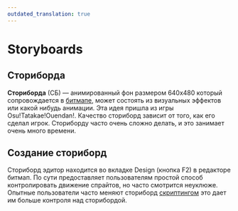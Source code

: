 ```yaml
---
outdated_translation: true
---
```


# Storyboards

## Сториборда

**Сториборда** (СБ) — анимированный фон размером 640х480 который сопровождается в [битмапе](/wiki/Beatmap), может состоять из визуальных эффектов или какой нибудь анимации. Эта идея пришла из игры Osu!Tatakae!Ouendan!. Качество сториборд зависит от того, как его сделал игрок. Сториборду часто очень сложно делать, и это занимает очень много времени.

## Создание cториборд

Сториборд эдитор находится во вкладке Design (кнопка F2) в редакторе битмап. По сути предоставляет пользователям простой способ контролировать движение спрайтов, но часто смотрится неуклюже. Опытные пользователи часто меняют сториборд [скриптингом](/wiki/Storyboard/Scripting) это дает им больше контроля над сторибордой.
